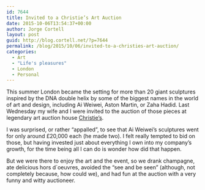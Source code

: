 ```yaml
---
id: 7644
title: Invited to a Christie’s Art Auction
date: 2015-10-06T13:54:37+00:00
author: Jorge Cortell
layout: post
guid: http://blog.cortell.net/?p=7644
permalink: /blog/2015/10/06/invited-to-a-christies-art-auction/
categories:
  - Art
  - "Life's pleasures"
  - London
  - Personal
---
```

This summer London became the setting for more than 20 giant sculptures inspired by the DNA double helix by some of the biggest names in the world of art and design, including Ai Weiwei, Aston Martin, or Zaha Hadid. Last Wednesday my wife and I were invited to the auction of those pieces at legendary art auction house <a href="http://christies.com" target="_blank">Christie’s</a>.

I was surprised, or rather “appalled”, to see that Ai Weiwei’s sculptures went for only around £20,000 each (he made two). I felt really tempted to bid on those, but having invested just about everything I own into my company’s growth, for the time being all I can do is wonder how did that happen.

But we were there to enjoy the art and the event, so we drank champagne, ate delicious hors d`oeuvres, avoided the “see and be seen” (although, not completely because, how could we), and had fun at the auction with a very funny and witty auctioneer.